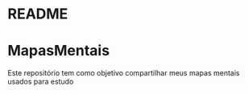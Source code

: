 # README

# MapasMentais
Este repositório tem como objetivo compartilhar meus mapas mentais usados para estudo

